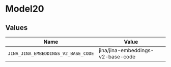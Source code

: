 # Model20


## Values

| Name                                | Value                               |
| ----------------------------------- | ----------------------------------- |
| `JINA_JINA_EMBEDDINGS_V2_BASE_CODE` | jina/jina-embeddings-v2-base-code   |